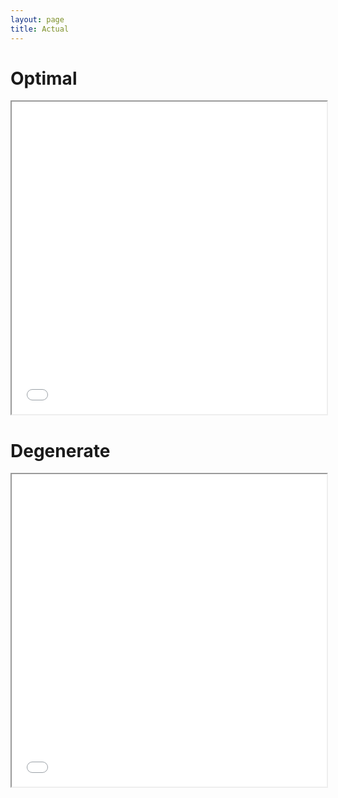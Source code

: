 ```yaml
---
layout: page
title: Actual
---
```

# Optimal
<iframe src="./optimal.pdf#toolbar=0" width="100%" height="500px">
</iframe>

# Degenerate
<iframe src="./degenerate.pdf#toolbar=0" width="100%" height="500px">
</iframe>
